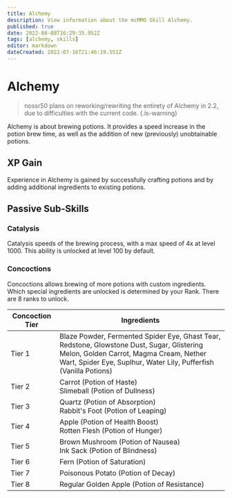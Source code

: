 ```yaml
---
title: Alchemy
description: View information about the mcMMO Skill Alchemy.
published: true
date: 2022-08-08T16:29:35.952Z
tags: [alchemy, skills]
editor: markdown
dateCreated: 2022-07-16T21:46:19.551Z
---
```


# Alchemy

> nossr50 plans on reworking/rewriting the entirety of Alchemy in 2.2, due to difficulties with the current code.
{.is-warning}

Alchemy is about brewing potions. It provides a speed increase in the potion brew time, as well as the addition of new (previously) unobtainable potions.

## XP Gain

Experience in Alchemy is gained by successfully crafting potions and by adding additional ingredients to existing potions.

## Passive Sub-Skills

### Catalysis

Catalysis speeds of the brewing process, with a max speed of 4x at level 1000. This ability is unlocked at level 100 by default.

### Concoctions

Concoctions allows brewing of more potions with custom ingredients. Which special ingredients are unlocked is determined by your Rank. There are 8 ranks to unlock.

| Concoction Tier | Ingredients |
|-----------------|-------------|
| Tier 1 | Blaze Powder, Fermented Spider Eye, Ghast Tear, Redstone, Glowstone Dust, Sugar, Glistering Melon, Golden Carrot, Magma Cream, Nether Wart, Spider Eye, Suplhur, Water Lily, Pufferfish (Vanilla Potions) |
| Tier 2 | Carrot (Potion of Haste)<br>Slimeball (Potion of Dullness) |
| Tier 3 | Quartz (Potion of Absorption)<br>Rabbit's Foot (Potion of Leaping) |
| Tier 4 | Apple (Potion of Health Boost)<br>Rotten Flesh (Potion of Hunger) |
| Tier 5 | Brown Mushroom (Potion of Nausea)<br>Ink Sack (Potion of Blindness) |
| Tier 6 | Fern (Potion of Saturation)
| Tier 7 | Poisonous Potato (Potion of Decay) |
| Tier 8 | Regular Golden Apple (Potion of Resistance) |

